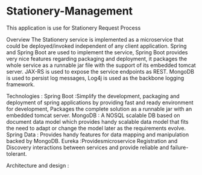 # Stationery-Management
This application is use for Stationery Request Process

Overview
The Stationery service is implemented as a microservice that could be deployed/invoked independent of any client application. Spring and Spring Boot are used to implement the service, Spring Boot provides very nice features regarding packaging and deployment, it packages the whole service as a runnable jar file with the support of its embedded tomcat server. JAX-RS is used to expose the service endpoints as REST. MongoDB is used to persist log messages, Log4j is used as the backbone logging framework.

Technologies :
Spring Boot :Simplify the development, packaging and deployment of spring applications by providing fast and ready environment for development, Packages the complete solution as a runnable jar with an embedded tomcat server.
MongoDB : A NOSQL scalable DB based on document data model which provides handy scalable data model that fits the need to adapt or change the model later as the requirements evolve.
Spring Data : Provides handy features for data mapping and manipulation backed by MongoDB. 
Eureka :Providesmicroservice Registration and Discovery interactions between services and provide reliable and failure-tolerant.

Architecture and design :

